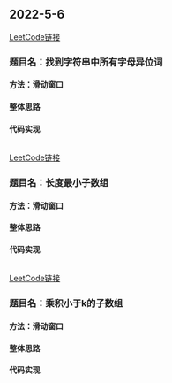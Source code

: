 ## 2022-5-6

[LeetCode链接]()

### 题目名：找到字符串中所有字母异位词

#### 方法：滑动窗口

#### 整体思路



#### 代码实现

```javascript

```

[LeetCode链接]()

### 题目名：长度最小子数组

#### 方法：滑动窗口

#### 整体思路



#### 代码实现

```javascript

```

[LeetCode链接]()

### 题目名：乘积小于k的子数组

#### 方法：滑动窗口

#### 整体思路



#### 代码实现

```javascript

```
